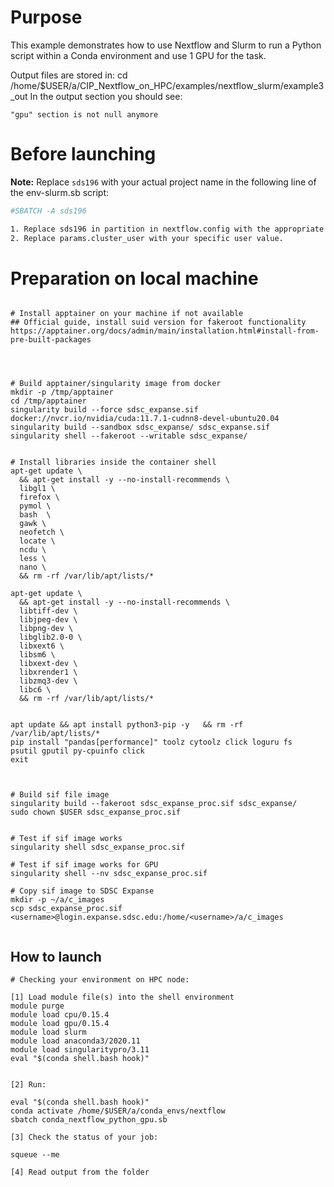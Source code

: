 # Purpose

This example demonstrates how to use Nextflow and Slurm to run a Python script within a Conda environment and use 1 GPU for the task.

Output files are stored in:  cd /home/$USER/a/CIP_Nextflow_on_HPC/examples/nextflow_slurm/example3_out
In the output section you should see:

```
"gpu" section is not null anymore
```


# Before launching


**Note:** Replace `sds196` with your actual project name in the following line of the env-slurm.sb script:
```bash
#SBATCH -A sds196

1. Replace sds196 in partition in nextflow.config with the appropriate value for your  access configuration.
2. Replace params.cluster_user with your specific user value.

```


# Preparation on local machine

```

# Install apptainer on your machine if not available
## Official guide, install suid version for fakeroot functionality
https://apptainer.org/docs/admin/main/installation.html#install-from-pre-built-packages




# Build apptainer/singularity image from docker
mkdir -p /tmp/apptainer
cd /tmp/apptainer
singularity build --force sdsc_expanse.sif  docker://nvcr.io/nvidia/cuda:11.7.1-cudnn8-devel-ubuntu20.04
singularity build --sandbox sdsc_expanse/ sdsc_expanse.sif 
singularity shell --fakeroot --writable sdsc_expanse/


# Install libraries inside the container shell
apt-get update \
  && apt-get install -y --no-install-recommends \
  libgl1 \
  firefox \
  pymol \
  bash  \
  gawk \
  neofetch \
  locate \
  ncdu \
  less \
  nano \
  && rm -rf /var/lib/apt/lists/*

apt-get update \
  && apt-get install -y --no-install-recommends \
  libtiff-dev \
  libjpeg-dev \
  libpng-dev \
  libglib2.0-0 \
  libxext6 \
  libsm6 \
  libxext-dev \
  libxrender1 \
  libzmq3-dev \
  libc6 \
  && rm -rf /var/lib/apt/lists/*


apt update && apt install python3-pip -y   && rm -rf /var/lib/apt/lists/*
pip install "pandas[performance]" toolz cytoolz click loguru fs  psutil gputil py-cpuinfo click
exit



# Build sif file image
singularity build --fakeroot sdsc_expanse_proc.sif sdsc_expanse/
sudo chown $USER sdsc_expanse_proc.sif


# Test if sif image works 
singularity shell sdsc_expanse_proc.sif

# Test if sif image works for GPU
singularity shell --nv sdsc_expanse_proc.sif

# Copy sif image to SDSC Expanse
mkdir -p ~/a/c_images
scp sdsc_expanse_proc.sif  <username>@login.expanse.sdsc.edu:/home/<username>/a/c_images


```



## How to launch 

```
# Checking your environment on HPC node:

[1] Load module file(s) into the shell environment
module purge
module load cpu/0.15.4
module load gpu/0.15.4
module load slurm
module load anaconda3/2020.11
module load singularitypro/3.11
eval "$(conda shell.bash hook)"


[2] Run:

eval "$(conda shell.bash hook)"
conda activate /home/$USER/a/conda_envs/nextflow
sbatch conda_nextflow_python_gpu.sb

[3] Check the status of your job:

squeue --me

[4] Read output from the folder


```
